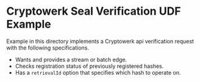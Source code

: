 # Cryptowerk Seal Verification UDF Example

 Example in this directory implements a Cryptowerk api verification request  with the following specifications.

* Wants and provides a stream or batch edge.
* Checks registration status of previously registered hashes.
* Has a `retrievalId` option that specifies which hash to operate on.
